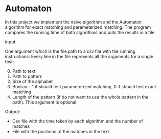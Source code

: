 # Automaton

In this project we implement the naïve algorithm and the Automaton algorithm for exact matching and parameterized matching.
The program compares the running time of both algorithms and puts the results in a file.

input:

One argument which is the file path to a csv file with the running instructions:
Every line in the file represents all the arguments for a single test:

0.	Path to text
1.	Path to pattern
2.	Size of the alphabet
3.	Boolian – 1 if should test parameterized matching, 0 if should test exact matching
4.	Length of the pattern (if do not want to use the whole pattern in the path). This argument is optional

Output:
-	Csv file with the time taken by each algorithm and the number of matches
-	File with the positions of the matches in the text

